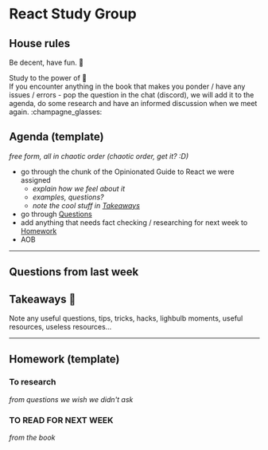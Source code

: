 # React Study Group  

## House rules  
Be decent, have fun. :dancers:  
  
Study to the power of 🙋  
If you encounter anything in the book that makes you ponder / have any issues / errors - pop the question in the chat (discord), we will add it to the agenda,  do some research and have an informed discussion when we meet again. :champagne_glasses:  

## Agenda (template)  
_free form, all in chaotic order (chaotic order, get it? :D)_
- go through the chunk of the Opinionated Guide to React we were assigned  
    - _explain how we feel about it_  
    - _examples, questions?_  
    - _note the cool stuff in [Takeaways](#Takeaways-:takeout_box:)_  
- go through [Questions](#Questions-from-last-week)  
- add anything that needs fact checking / researching for next week to [Homework](#Homework-template)  
- AOB  

--- 

## Questions from last week  

## Takeaways :takeout_box:
Note any useful questions, tips, tricks, hacks, lighbulb moments, useful resources, useless resources...  

---

## Homework (template)  
### To research  
_from questions we wish we didn't ask_   

### TO READ FOR NEXT WEEK  
_from the book_
